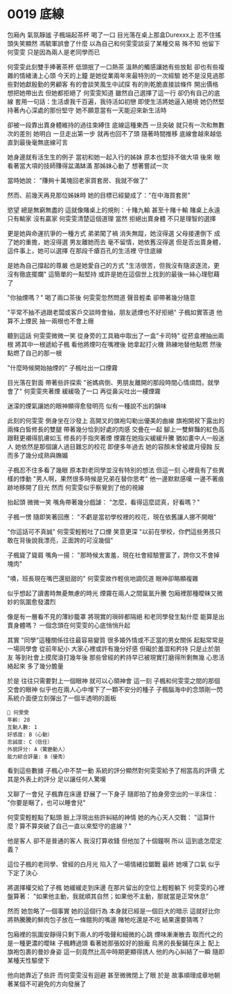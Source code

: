 # 0019 底線

包廂內
氣氛靜謐
子楓端起茶杯
喝了一口
目光落在桌上那盒Durexxx上
忍不住搖頭失笑顯然
馮毓軍誤會了什麼
以為自己和何雯雯談妥了某種交易
殊不知
他留下何雯雯
只是因為兩人是老同學而已

何雯雯此刻雙手捧著茶杯
低頭抿了一口熱茶
溫熱的觸感讓她有些放鬆
卻也有些複雜的情緒湧上心頭
今天的上鐘
是她從業兩年來最特別的一次經驗
她不是沒見過那些對她獻殷勤的男顧客
有的會談笑風生中試探
有的則乾脆直接談條件
開出價格
想把她帶出去
但她都拒絕了
何雯雯知道
雖然自己選擇了這一行
卻仍有自己的底線
套用一句話：生活虐我千百遍，我待活如初戀
即使生活將她逼入絕境
她仍然堅持著內心深處的那份堅守
她不願意當有一天能迎來新生活時

卻被一段靠出賣身體維持的過往束縛住
底線這種東西
一旦突破
就只有一次和無數次的差別
她明白
一旦走出第一步
就再也回不了頭
隨著時間推移
底線會越來越低
直到最後毫無底線可言

她身邊就有活生生的例子
當初和她一起入行的姊妹
原本也堅持不做大項
後來
眼看著當大項的技師賺得盆滿缽滿
那姊妹心動了
想著嘗試一次

當時她說：
"賺夠十萬塊回老家買套房、我就不做了"

然而、前幾天再見那位姊妹時
她的目標已經變成了："在中海買套房"

慾望
總是無窮無盡的
這就像賭桌上的規則：十賭九輸
甚至十賭十輸
賭桌上永遠只有輸家
沒有贏家
何雯雯清楚這個道理
當然
拒絕出賣身體
不只是理智的選擇

更是她與命運抗爭的一種方式
弟弟闖了禍
消失無蹤，她沒得選
父母接連倒下
成了她的重擔，她沒得選
男友離她而去
毫不留情，她依舊沒得選
但是否出賣身體，這件事上，她可以選擇
在那段千瘡百孔的生活裡
守住底線

是她為自己撐起的尊嚴
也是她愛自己的方式
"生活很苦，但我沒有隨波逐流，更沒有徹底擺爛"
這簡單的一點堅持
或許是她在這個世上找到的最後一絲心理慰藉了

"你抽煙嗎？"
喝了兩口茶後
何雯雯忽然問道
聲音輕柔
卻帶著幾分隨意

"平常不抽不過跟老闆或客戶交談時會抽，朋友遞煙也不好拒絕"
子楓如實答道
他算不上煙民
抽一兩根也不會上癮

聽到這話
何雯雯微微一笑
從身旁的工具箱中取出了一盒"卡司特"
從菸盒裡抽出兩根
將其中一根遞給子楓
看他將煙叼在嘴裡後
她拿起打火機
熟練地替他點燃
然後點燃了自己的那一根

"什麼時候開始抽煙的"
子楓吐出一口煙霧

目光落在對面
帶著些許探索
"爸媽病倒、男朋友離開的那段時間心情煩悶，就學會了"
何雯雯夾著煙
緩緩吸了一口
再從鼻尖吐出一縷煙霧

迷濛的煙氣讓她的眼神顯得愈發明亮
似有一種說不出的韻味

此刻的何雯雯
側身坐在沙發上
高開叉的旗袍勾勒出優美的曲線
旗袍開衩下露出的兩條白皙修長的雙腿
帶著幾分恰到好處的肉感
交疊在一起
腳上一雙鮮豔的紅色高跟鞋更襯得肌膚如玉
修長的手指夾著煙
煙霧在她指尖緩緩升騰
猶如畫中人一般迷人
她依然是那個讓人過目難忘的校花
即便多年過去
她的容顏未曾被歲月侵蝕
反而多了幾分成熟與嫵媚

子楓忍不住多看了幾眼
原本對老同學並沒有特別的想法
但這一刻
心裡竟有了些異樣的悸動
"男人啊，果然很多時候是兄弟在替你思考"
他一邊默默感嘆
一邊不著痕跡地移開了目光
然而
何雯雯似乎察覺到了他的視線

抬起頭
微微一笑
嘴角帶著幾分戲謔：
"怎麼，看得這麼認真，好看嗎？"

子楓一愣
隨即笑著回應：
"不虧是當初學校裡的校花，現在依舊讓人挪不開眼"

"你這話可不真誠"
何雯雯輕輕吐了口煙
笑意更深
"以前在學校，你們這些男孩只敢在背後說我漂亮，正面誇的可沒幾個"

子楓聳了聳肩
嘴角一揚：
"那時候太害羞，現在社會經驗豐富了，誇你又不會掉塊肉"

"嘖，班長現在嘴巴還挺甜的"
何雯雯故作輕佻地調侃道
眼神卻略顯複雜

似乎想起了讀書時無憂無慮的時光
煙霧在兩人之間氤氳升騰
包廂裡那種曖昧又微妙的氛圍愈發濃烈

像是有一層看不見的薄紗籠罩
將現實的瑣碎都隔絕
和老同學發生點什麼
能算是出賣身體嗎？
一個念頭在何雯雯的心底悄悄升起

其實
"同學"這種關係往往最容易變質
很多婚外情或不正當的男女關係
起點常常是一場同學會
從前年紀小
大家心裡或許有幾分好感
但礙於羞澀和矜持
只是止於朋友
等到社會上摸爬滾打幾年後
那些曾經的矜持早已被現實打磨得所剩無幾
心思活絡起來
多了幾分膽量

於是
往往只需要對上一個眼神
就可以心領神會
這一刻
子楓和何雯雯之間的那個交會的眼神
似乎也在兩人心中埋下了一顆不安分的種子
子楓腦海中的念頭剛一閃
系統介面便立刻彈出了一個半透明的面板

```
📰 何雯雯
年齡: 28
互動人數: 1
好感度: B（心動）
忠誠度: C（信任）
外貌評分: A（驚艷動人）
能力綜合評量: B（優秀）
```

看到這些數據
子楓心中不禁一動
系統的評分顯然對何雯雯給予了相當高的評價
尤其是外表上的評分
足以讓任何人驚嘆

又聊了一會兒
子楓靠在床邊
舒展了一下身子
隨即拍了拍身旁空出的一半床位：
"你要是睏了，也可以睡會兒"

何雯雯輕輕點了點頭
臉上浮現出些許糾結的神情
她的內心天人交戰：
"這算什麼？算不算突破了自己一直以來堅守的底線？"

他是客人
卻不是普通的客人
我沒打算收錢
但他加了十個鐘啊
所以
這到底怎麼定義？

這位子楓的老同學、曾經的白月光
陷入了一場情緒拉鋸戰
最終
她嘆了口氣
似乎下定了決心

將選擇權交給了子楓
她緩緩走到床邊
在那片留出的空位上輕輕躺下
何雯雯的心裡盤算著：
"如果他主動，我就順其自然；如果他不主動，那就當是正常休息"

然而
她忽略了一個事實
她的這個行為
本身就已經是一個巨大的暗示
這就好比你將熱騰騰的鮮肉包子放在一條餓狗的嘴邊
賭牠吃還是不吃
結果還要猜嗎？

包廂裡的氛圍安靜得只剩下兩人的呼吸聲和細微的心跳
煙味漸漸散去
取而代之的是一種更濃的曖昧
子楓轉過頭
看著她那張姣好的臉龐
烏黑的長髮鋪在床上
配上旗袍包裹的曼妙身姿
這一刻竟然比高中時期更顯得誘人
他的內心糾結了一瞬
隨即某種天性驅使下

他向她靠近了些許
而何雯雯沒有迴避
甚至微微閉上了眼
於是
故事順理成章地朝著某個不可避免的方向發展了